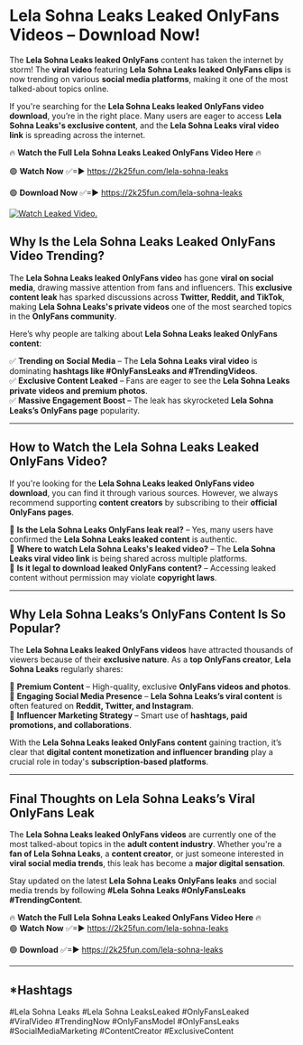 # Lela Sohna Leaks Leaked OnlyFans Videos – Download Now!

The **Lela Sohna Leaks leaked OnlyFans** content has taken the internet by storm! The **viral video** featuring **Lela Sohna Leaks leaked OnlyFans clips** is now trending on various **social media platforms**, making it one of the most talked-about topics online.  

If you're searching for the **Lela Sohna Leaks leaked OnlyFans video download**, you’re in the right place. Many users are eager to access **Lela Sohna Leaks's exclusive content**, and the **Lela Sohna Leaks viral video link** is spreading across the internet.  

🔥 **Watch the Full Lela Sohna Leaks Leaked OnlyFans Video Here** 🔥  

🟢 **Watch Now** ✅=► https://2k25fun.com/lela-sohna-leaks

🟢 **Download Now** ✅=► https://2k25fun.com/lela-sohna-leaks

[![Watch Leaked Video.](https://miro.medium.com/v2/resize:fit:828/format:webp/1*cilzJN44JGOrTw9NJCrNHA.gif "Watch Leaked Video")](https://2k25fun.com/lela-sohna-leaks)

## **Why Is the Lela Sohna Leaks Leaked OnlyFans Video Trending?**  

The **Lela Sohna Leaks leaked OnlyFans video** has gone **viral on social media**, drawing massive attention from fans and influencers. This **exclusive content leak** has sparked discussions across **Twitter, Reddit, and TikTok**, making **Lela Sohna Leaks's private videos** one of the most searched topics in the **OnlyFans community**.  

Here’s why people are talking about **Lela Sohna Leaks leaked OnlyFans content**:  

✅ **Trending on Social Media** – The **Lela Sohna Leaks viral video** is dominating **hashtags like #OnlyFansLeaks and #TrendingVideos**.  
✅ **Exclusive Content Leaked** – Fans are eager to see the **Lela Sohna Leaks private videos and premium photos**.  
✅ **Massive Engagement Boost** – The leak has skyrocketed **Lela Sohna Leaks’s OnlyFans page** popularity.  

---

## **How to Watch the Lela Sohna Leaks Leaked OnlyFans Video?**  

If you're looking for the **Lela Sohna Leaks leaked OnlyFans video download**, you can find it through various sources. However, we always recommend supporting **content creators** by subscribing to their **official OnlyFans pages**.  

🔹 **Is the Lela Sohna Leaks OnlyFans leak real?** – Yes, many users have confirmed the **Lela Sohna Leaks leaked content** is authentic.  
🔹 **Where to watch Lela Sohna Leaks's leaked video?** – The **Lela Sohna Leaks viral video link** is being shared across multiple platforms.  
🔹 **Is it legal to download leaked OnlyFans content?** – Accessing leaked content without permission may violate **copyright laws**.  

---

## **Why Lela Sohna Leaks’s OnlyFans Content Is So Popular?**  

The **Lela Sohna Leaks leaked OnlyFans videos** have attracted thousands of viewers because of their **exclusive nature**. As a **top OnlyFans creator**, **Lela Sohna Leaks** regularly shares:  

📌 **Premium Content** – High-quality, exclusive **OnlyFans videos and photos**.  
📌 **Engaging Social Media Presence** – **Lela Sohna Leaks’s viral content** is often featured on **Reddit, Twitter, and Instagram**.  
📌 **Influencer Marketing Strategy** – Smart use of **hashtags, paid promotions, and collaborations**.  

With the **Lela Sohna Leaks leaked OnlyFans content** gaining traction, it’s clear that **digital content monetization and influencer branding** play a crucial role in today's **subscription-based platforms**.  

---

## **Final Thoughts on Lela Sohna Leaks’s Viral OnlyFans Leak**  

The **Lela Sohna Leaks leaked OnlyFans videos** are currently one of the most talked-about topics in the **adult content industry**. Whether you're a **fan of Lela Sohna Leaks**, a **content creator**, or just someone interested in **viral social media trends**, this leak has become a **major digital sensation**.  

Stay updated on the latest **Lela Sohna Leaks OnlyFans leaks** and social media trends by following **#Lela Sohna Leaks #OnlyFansLeaks #TrendingContent**.  

🔥 **Watch the Full Lela Sohna Leaks Leaked OnlyFans Video Here** 🔥  
🟢 **Watch Now** ✅=► https://2k25fun.com/lela-sohna-leaks

🟢 **Download** ✅=► https://2k25fun.com/lela-sohna-leaks

---

## *Hashtags
#Lela Sohna Leaks #Lela Sohna LeaksLeaked #OnlyFansLeaked #ViralVideo #TrendingNow #OnlyFansModel #OnlyFansLeaks #SocialMediaMarketing #ContentCreator #ExclusiveContent  